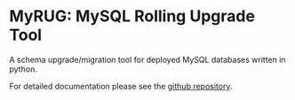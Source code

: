 # MyRUG: MySQL Rolling Upgrade Tool

A schema upgrade/migration tool for deployed MySQL databases written in python.

For detailed documentation please see the [github repository](https://github.com/purplepixie/myrug).
